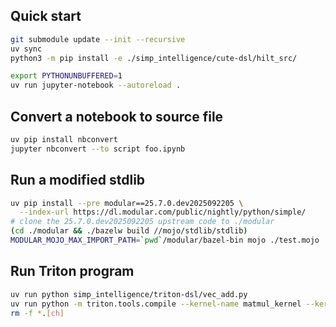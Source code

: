 ## Quick start
```sh
git submodule update --init --recursive
uv sync
python3 -m pip install -e ./simp_intelligence/cute-dsl/hilt_src/
```

```sh
export PYTHONUNBUFFERED=1
uv run jupyter-notebook --autoreload .
```

## Convert a notebook to source file
```sh
uv pip install nbconvert
jupyter nbconvert --to script foo.ipynb
```

## Run a modified stdlib
```sh
uv pip install --pre modular==25.7.0.dev2025092205 \
  --index-url https://dl.modular.com/public/nightly/python/simple/
# clone the 25.7.0.dev2025092205 upstream code to ./modular
(cd ./modular && ./bazelw build //mojo/stdlib/stdlib)
MODULAR_MOJO_MAX_IMPORT_PATH=`pwd`/modular/bazel-bin mojo ./test.mojo
```

## Run Triton program
```sh
uv run python simp_intelligence/triton-dsl/vec_add.py
uv run python -m triton.tools.compile --kernel-name matmul_kernel --kernel-name add_kernel --signature "*fp32,*fp32,*fp32,i32,64" --grid=1024,1024,1024 ./simp_intelligence/triton-dsl/vec_add.py
rm -f *.[ch]
```
